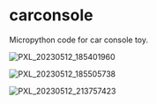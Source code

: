 # carconsole
Micropython code for car console toy. 

![PXL_20230512_185401960](https://github.com/fowlersteven/carconsole/assets/22738333/fd9bc53b-7b54-448a-ae27-be4d8b190e03)

![PXL_20230512_185505738](https://github.com/fowlersteven/carconsole/assets/22738333/684a9a6e-0205-42e1-98a0-743e637d05a2)

![PXL_20230512_213757423](https://github.com/fowlersteven/carconsole/assets/22738333/c8c71a96-a946-470d-93b1-14d221f09346)

